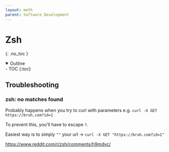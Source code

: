 ```yaml
---
layout: meth
parent: Software Development
---
```


# Zsh
{: .no_toc }

<details open markdown="block">
  <summary>
    Outline
  </summary>
- TOC
{:toc}
</details>

## Troubleshooting

### zsh: no matches found

Probably happens when you try to curl with parameters e.g. `curl -X GET https://bruh.com?id=1`

To prevent this, you'll have to escape `?`.

Easiest way is to simply `""` your url -> `curl -X GET "https://bruh.com?id=1"`

<https://www.reddit.com/r/zsh/comments/h9mdvc/>